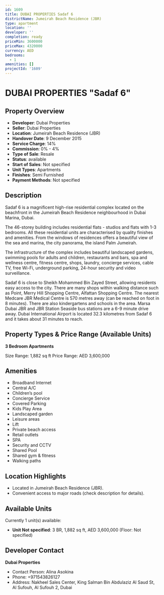 ```yaml
---
id: 1609
title: DUBAI PROPERTIES Sadaf 6
districtName: Jumeirah Beach Residence (JBR)
type: apartment
location: ''
developer: ''
completion: ready
priceMin: 3600000
priceMax: 4320000
currency: AED
bedrooms:
  - 1
amenities: []
projectId: '1609'
---
```


# DUBAI PROPERTIES "Sadaf 6"

## Property Overview
- **Developer**: Dubai Properties
- **Seller**: Dubai Properties
- **Location**: Jumeirah Beach Residence (JBR)
- **Handover Date**: 9 December 2015
- **Service Charge**: 14%
- **Commission**: 0% - 4%
- **Type of Sale**: Resale
- **Status**: available
- **Start of Sales**: Not specified
- **Unit Types**: Apartments
- **Finishes**: Semi Furnished
- **Payment Methods**: Not specified

## Description
Sadaf 6 is a magnificent high-rise residential complex located on the beachfront in the Jumeirah Beach Residence neighbourhood in Dubai Marina, Dubai.

The 46-storey building includes residential flats - studios and flats with 1-3 bedrooms. All these residential units are characterised by quality finishes and amenities. From the windows of residences offers a beautiful view of the sea and marina, the city panorama, the island Palm Jumeirah. 

The infrastructure of the complex includes beautiful landscaped gardens, swimming pools for adults and children, restaurants and bars, spa and wellness centre, fitness centre, shops, laundry, concierge services, cable TV, free Wi-Fi, underground parking, 24-hour security and video surveillance.

Sadaf 6 is close to Sheikh Mohammed Bin Zayed Street, allowing residents easy access to the city. There are many shops within walking distance such as Point, Merry Hill Shopping Centre, Alfattan Shopping Centre. The nearest Medcare JBR Medical Centre is 570 metres away (can be reached on foot in 8 minutes). There are also kindergartens and schools in the area. Marsa Dubai JBR and JBR Station Seaside bus stations are a 6-9 minute drive away. Dubai International Airport is located 32.3 kilometres from Sadaf 6 and it takes about 31 minutes to reach.

## Property Types & Price Range (Available Units)
**3 Bedroom Apartments**

Size Range: 1,882 sq ft
Price Range: AED 3,600,000

## Amenities
- Broadband Internet
- Central A/C
- Children’s pool
- Concierge Service
- Covered Parking
- Kids Play Area
- Landscaped garden
- Leisure areas
- Lift
- Private beach access
- Retail outlets
- SPA
- Security and CCTV
- Shared Pool
- Shared gym & fitness
- Walking paths

## Location Highlights
- Located in Jumeirah Beach Residence (JBR).
- Convenient access to major roads (check description for details).

## Available Units
Currently 1 unit(s) available:
- **Unit Not specified**: 3 BR, 1,882 sq ft, AED 3,600,000 (Floor: Not specified)

## Developer Contact
**Dubai Properties**
- Contact Person: Alina Asokina
- Phone: +971543826127
- Address: Nakheel Sales Center, King Salman Bin Abdulaziz Al Saud St, Al Sufouh, Al Sufouh 2,  Dubai
